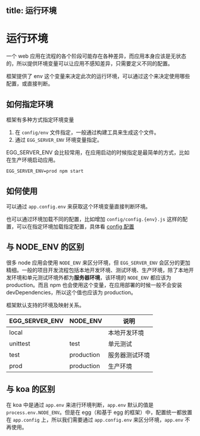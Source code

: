 title: 运行环境
---

# 运行环境

一个 web 应用在流程的各个阶段可能存在各种差异，而应用本身应该是无状态的，所以提供环境变量可以让应用不感知差异，只需要定义不同的配置。

框架提供了 env 这个变量来决定此次的运行环境，可以通过这个来决定使用哪些配置，或直接判断。

## 如何指定环境

框架有多种方式指定环境变量

1. 在 `config/env` 文件指定，一般通过构建工具来生成这个文件。
1. 通过 `EGG_SERVER_ENV` 环境变量指定。

EGG_SERVER_ENV 会比较常用，在应用启动的时候指定是最简单的方式，比如在生产环境启动应用。

```shell
EGG_SERVER_ENV=prod npm start
```

## 如何使用

可以通过 `app.config.env` 来获取这个环境变量直接判断环境。

也可以通过环境加载不同的配置，比如增加 `config/config.{env}.js` 这样的配置，可以在指定环境加载指定配置，具体看 [config 配置](./config.md)

## 与 NODE_ENV 的区别

很多 node 应用会使用 `NODE_ENV` 来区分环境，但 `EGG_SERVER_ENV` 会区分的更加精细。一般的项目开发流程包括本地开发环境、测试环境、生产环境，除了本地开发环境和单元测试环境外都为**服务器环境**，该环境的 `NODE_ENV` 都应该为 production。而且 npm 也会使用这个变量，在应用部署的时候一般不会安装 devDependencies，所以这个值也应该为 production。

框架默认支持的环境及映射关系。

EGG_SERVER_ENV | NODE_ENV | 说明
--- | --- | ---
local | | 本地开发环境
unittest | test | 单元测试
test | production | 服务器测试环境
prod | production | 生产环境

## 与 koa 的区别

在 koa 中是通过 `app.env` 来进行环境判断，`app.env` 默认的值是 `process.env.NODE_ENV`。但是在 egg（和基于 egg 的框架）中，配置统一都放置在 `app.config` 上，所以我们需要通过 `app.config.env` 来区分环境，`app.env` 不再使用。
